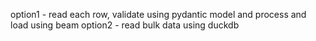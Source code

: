option1 - read each row, validate using pydantic model and process and load using beam
option2 - read bulk data using duckdb
